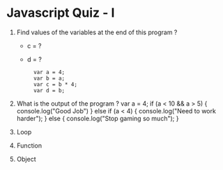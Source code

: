 # Javascript Quiz - I

1. Find values of the variables at the end of this program ?
    - c = ?
    - d = ?

            var a = 4;
            var b = a;
            var c = b * 4;
            var d = b;
  
1. What is the output of the program ?
        var a = 4;
        if (a < 10 && a > 5) {
           console.log("Good Job")
        } else if (a < 4) {
           console.log("Need to work harder");
        } else {
            console.log("Stop gaming so much");
        }
            
1. Loop
1. Function
1. Object
